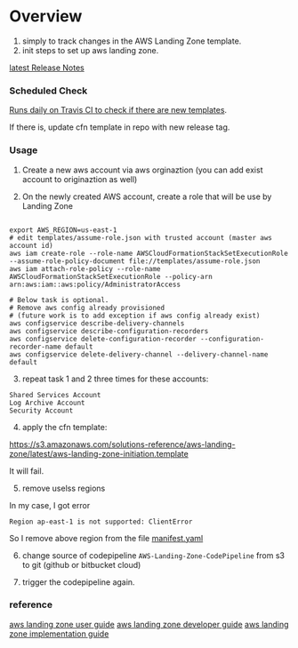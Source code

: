 # Overview

1) simply to track changes in the AWS Landing Zone template.
2) init steps to set up aws landing zone.

[latest Release Notes](https://solutions-reference.s3.amazonaws.com/aws-landing-zone/latest/release_notes.html)

### Scheduled Check
[Runs daily on Travis CI to check if there are new templates](https://travis-ci.org/ozbillwang/aws-landing-zone-initiation).

If there is, update cfn template in repo with new release tag.

### Usage

1) Create a new aws account via aws orginaztion (you can add exist account to originaztion as well)

2) On the newly created AWS account, create a role that will be use by Landing Zone
```

export AWS_REGION=us-east-1
# edit templates/assume-role.json with trusted account (master aws account id)
aws iam create-role --role-name AWSCloudFormationStackSetExecutionRole --assume-role-policy-document file://templates/assume-role.json
aws iam attach-role-policy --role-name AWSCloudFormationStackSetExecutionRole --policy-arn arn:aws:iam::aws:policy/AdministratorAccess

# Below task is optional.
# Remove aws config already provisioned
# (future work is to add exception if aws config already exist)
aws configservice describe-delivery-channels
aws configservice describe-configuration-recorders
aws configservice delete-configuration-recorder --configuration-recorder-name default
aws configservice delete-delivery-channel --delivery-channel-name default
```

3) repeat task 1 and 2 three times for these accounts: 

```
Shared Services Account
Log Archive Account
Security Account
```

4) apply the cfn template:

https://s3.amazonaws.com/solutions-reference/aws-landing-zone/latest/aws-landing-zone-initiation.template

It will fail.

5) remove uselss regions

In my case, I got error

```
Region ap-east-1 is not supported: ClientError
```
So I remove above region from the file [manifest.yaml](_aws-landing-zone-configuration.zip/manifest.yaml)

6) change source of codepipeline `AWS-Landing-Zone-CodePipeline` from s3 to git (github or bitbucket cloud)

7) trigger the codepipeline again.

### reference

[aws landing zone user guide](http://www.awslandingzone.com/guides/aws-landing-zone-user-guide.pdf)
[aws landing zone developer guide]( http://www.awslandingzone.com/guides/aws-landing-zone-developer-guide.pdf)
[aws landing zone implementation guide](http://www.awslandingzone.com/guides/aws-landing-zone-implementation-guide.pdf)
